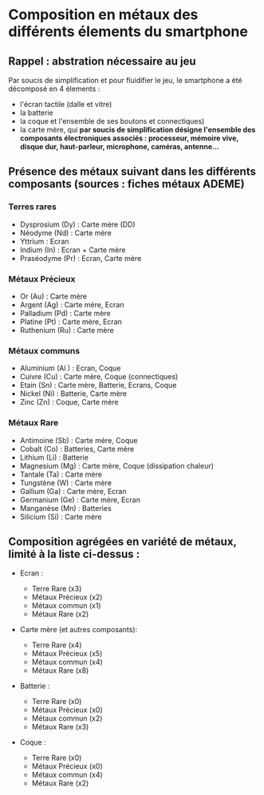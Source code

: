 # Composition en métaux des différents élements du smartphone

## Rappel : abstration nécessaire au jeu
Par soucis de simplification et pour fluidifier le jeu, le smartphone a été décomposé en 4 élements : 
- l'écran tactile (dalle et vitre)
- la batterie
- la coque et l'ensemble de ses boutons et connectiques)
- la carte mère, qui **par soucis de simplification désigne l'ensemble des composants électroniques associés : processeur, mémoire vive, disque dur, haut-parleur, microphone, caméras, antenne...**

## Présence des métaux suivant dans les différents composants (sources : fiches métaux ADEME)

### Terres rares
- Dysprosium (Dy) : Carte mère (DD)
- Néodyme (Nd) : Carte mère
- Yttrium : Ecran
- Indium (In) : Ecran + Carte mère
- Praséodyme (Pr) : Ecran, Carte mère

### Métaux Précieux
- Or (Au) : Carte mère
- Argent (Ag) : Carte mère, Ecran
- Palladium (Pd) : Carte mère
- Platine (Pt) : Carte mère, Ecran
- Ruthenium (Ru) : Carte mère

### Métaux communs 
- Aluminium (Al ) : Ecran, Coque
- Cuivre (Cu) : Carte mère, Coque (connectiques)
- Etain (Sn) : Carte mère, Batterie, Ecrans, Coque
- Nickel (Ni) : Batterie, Carte mère
- Zinc (Zn) : Coque, Carte mère

### Métaux Rare
- Antimoine (Sb) : Carte mère, Coque
- Cobalt (Co) : Batteries, Carte mère
- Lithium (Li) : Batterie
- Magnesium (Mg) : Carte mère, Coque (dissipation chaleur)
- Tantale (Ta) : Carte mère
- Tungstène (W) : Carte mère
- Gallium (Ga) : Carte mère, Ecran
- Germanium (Ge) : Carte mère, Ecran
- Manganèse (Mn) : Batteries
- Silicium (Si) : Carte mère

## Composition agrégées en variété de métaux, limité à la liste ci-dessus :
- Ecran : 
  - Terre Rare (x3)
  - Métaux Précieux (x2)
  - Métaux commun (x1)
  - Métaux Rare (x2) 
- Carte mère (et autres composants): 
  - Terre Rare (x4)
  - Métaux Précieux (x5)
  - Métaux commun (x4)
  - Métaux Rare (x8)

- Batterie : 
  - Terre Rare (x0)
  - Métaux Précieux (x0)
  - Métaux commun (x2)
  - Métaux Rare (x3)

- Coque : 
  - Terre Rare (x0)
  - Métaux Précieux (x0)
  - Métaux commun (x4)
  - Métaux Rare (x2)

